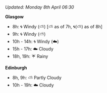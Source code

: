 *Updated: Monday 8th April 06:30*

**Glasgow**

* 8h: :cyclone: Windy (:partly_sunny:) [:partly_sunny: as of 7h, :cyclone:(:partly_sunny:) as of 8h]
* 9h: :cyclone: Windy (:partly_sunny:)
* 10h - 14h: :cyclone: Windy (:cloud:)
* 15h - 17h: :cloud: Cloudy
* 18h, 19h: :umbrella: Rainy

**Edinburgh**

* 8h, 9h: :partly_sunny: Partly Cloudy
* 10h - 19h: :cloud: Cloudy
